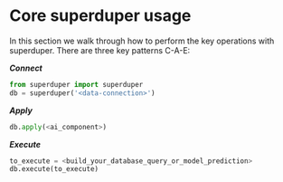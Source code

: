 # Core superduper usage

In this section we walk through how to perform the key operations with superduper.
There are three key patterns C-A-E:

***Connect***

```python
from superduper import superduper
db = superduper('<data-connection>')
```

***Apply***

```python
db.apply(<ai_component>)
```

***Execute***

```python
to_execute = <build_your_database_query_or_model_prediction>
db.execute(to_execute)
```

